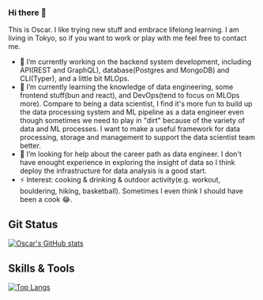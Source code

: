 ### Hi there 👋
This is Oscar.
I like trying new stuff and embrace lifelong learning.
I am living in Tokyo, so if you want to work or play with me feel free to contact me.

- 🔭 I’m currently working on the backend system development, including API(REST and GraphQL), database(Postgres and MongoDB) and CLI(Typer), and a little bit MLOps.
- 🌱 I’m currently learning the knowledge of data engineering, some frontend stuff(bun and react), and DevOps(tend to focus on MLOps more). Compare to being a data scientist, I find it's more fun to build up the data processing system and ML pipeline as a data engineer even though sometimes we need to play in "dirt" because of the variety of data and ML processes.
I want to make a useful framework for data processing, storage and management to support the data scientist team better.
- 🤔 I’m looking for help about the career path as data engineer.
I don't have enought experience in exploring the insight of data so I think deploy the infrastructure for data analysis is a good start.
- ⚡ Interest: cooking & drinking & outdoor activity(e.g. workout, bouldering, hiking, basketball).
Sometimes I even think I should have been a cook :joy:.

Git Status
------

[![Oscar's GitHub stats](https://github-readme-stats.vercel.app/api?username=kashiwachen&count_private=true&show_icons=true&theme=tokyonight)](https://github.com/anuraghazra/github-readme-stats)

Skills & Tools
-------

[![Top Langs](https://github-readme-stats.vercel.app/api/top-langs/?username=kashiwachen&langs_count=7&layout=compact)](https://github.com/anuraghazra/github-readme-stats)

